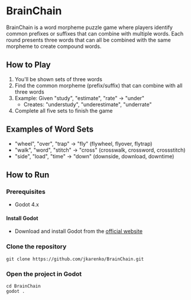 # BrainChain

BrainChain is a word morpheme puzzle game where players identify common prefixes or suffixes that can combine with multiple words. Each round presents three words that can all be combined with the same morpheme to create compound words.

## How to Play
1. You'll be shown sets of three words
2. Find the common morpheme (prefix/suffix) that can combine with all three words
3. Example: Given "study", "estimate", "rate" → "under" 
   - Creates: "understudy", "underestimate", "underrate"
4. Complete all five sets to finish the game

## Examples of Word Sets
- "wheel", "over", "trap" → "fly" (flywheel, flyover, flytrap)
- "walk", "word", "stitch" → "cross" (crosswalk, crossword, crossstitch)
- "side", "load", "time" → "down" (downside, download, downtime)

## How to Run

### Prerequisites
- Godot 4.x

#### Install Godot
- Download and install Godot from the [official website](https://godotengine.org/download)

### Clone the repository
```
git clone https://github.com/jkarenko/BrainChain.git
```

### Open the project in Godot
```
cd BrainChain
godot .
```
